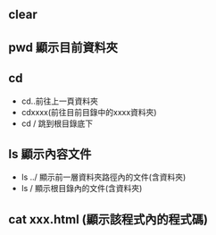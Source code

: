 ## clear
## pwd 顯示目前資料夾
## cd
*  cd..前往上一頁資料夾
*  cdxxxx(前往目前目錄中的xxxx資料夾)
*  cd / 跳到根目錄底下
## ls 顯示內容文件
* ls ../ 顯示前一層資料夾路徑內的文件(含資料夾)
* ls / 顯示根目錄內的文件(含資料夾)
## cat xxx.html (顯示該程式內的程式碼)